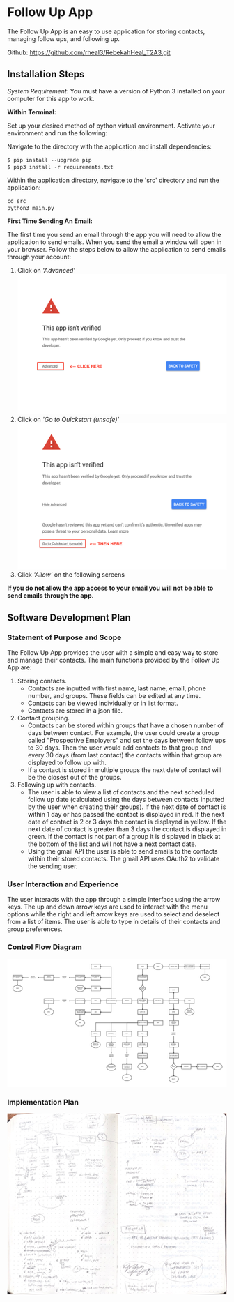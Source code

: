 # Follow Up App

The Follow Up App is an easy to use application for storing contacts, managing follow ups, and following up.

Github: https://github.com/rheal3/RebekahHeal_T2A3.git

## Installation Steps
_System Requirement_: You must have a version of Python 3 installed on your computer for this app to work.

**Within Terminal:**

Set up your desired method of python virtual environment. Activate your environment and run the following:

Navigate to the directory with the application and install dependencies:
```
$ pip install --upgrade pip
$ pip3 install -r requirements.txt
```
Within the application directory, navigate to the 'src' directory and run the application:
```
cd src
python3 main.py
```

**First Time Sending An Email:**

The first time you send an email through the app you will need to allow the application to send emails.
When you send the email a window will open in your browser. Follow the steps below to allow the application to send emails through your account:
1. Click on _'Advanced'_
![allow](./docs/one.png)
2. Click on _'Go to Quickstart (unsafe)'_
![allow](./docs/two.png)
3. Click _'Allow'_ on the following screens

**If you do not allow the app access to your email you will not be able to send emails through the app.**

## Software Development Plan

### Statement of Purpose and Scope
The Follow Up App provides the user with a simple and easy way to store and manage their contacts. The main functions provided by the Follow Up App are:
1. Storing contacts.
    - Contacts are inputted with first name, last name, email, phone number, and groups. These fields can be edited at any time.
    - Contacts can be viewed individually or in list format.
    - Contacts are stored in a json file.  
2. Contact grouping.
    - Contacts can be stored within groups that have a chosen number of days between contact. For example, the user could create a group called "Prospective Employers" and set the days between follow ups to 30 days. Then the user would add contacts to that group and every 30 days (from last contact) the contacts within that group are displayed to follow up with.
    - If a contact is stored in multiple groups the next date of contact will be the closest out of the groups.
3. Following up with contacts.
    - The user is able to view a list of contacts and the next scheduled follow up date (calculated using the days between contacts inputted by the user when creating their groups). If the next date of contact is within 1 day or has passed the contact is displayed in red. If the next date of contact is 2 or 3 days the contact is displayed in yellow. If the next date of contact is greater than 3 days the contact is displayed in green. If the contact is not part of a group it is displayed in black at the bottom of the list and will not have a next contact date.
    - Using the gmail API the user is able to send emails to the contacts within their stored contacts. The gmail API uses OAuth2 to validate the sending user.


### User Interaction and Experience
The user interacts with the app through a simple interface using the arrow keys. The up and down arrow keys are used to interact with the menu options while the right and left arrow keys are used to select and deselect from a list of items. The user is able to type in details of their contacts and group preferences.

### Control Flow Diagram

![Flowchart](./docs/flowchart.jpg)


### Implementation Plan

![Implementation](./docs/implementation.jpg)
